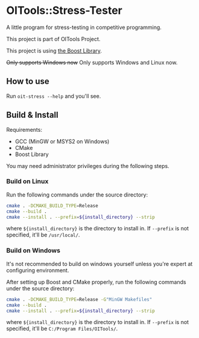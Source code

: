 # OITools::Stress-Tester

A little program for stress-testing in competitive programming.

This project is part of OITools Project.

This project is using [the Boost Library](https://www.boost.org/).

~~Only supports Windows now~~ Only supports Windows and Linux now.

## How to use

Run `oit-stress --help` and you'll see.

## Build & Install

Requirements:

* GCC (MinGW or MSYS2 on Windows)
* CMake
* Boost Library

You may need administrator privileges during the following steps.

### Build on Linux

Run the following commands under the source directory:

```bash
cmake . -DCMAKE_BUILD_TYPE=Release
cmake --build .
cmake --install . --prefix=${install_directory} --strip
```

where `${install_directory}` is the directory to install in. If `--prefix` is not specified, it'll be `/usr/local/`.

### Build on Windows

It's not recommended to build on windows yourself unless you're expert at configuring environment. 

After setting up Boost and CMake properly, run the following commands under the source directory:

```bash
cmake . -DCMAKE_BUILD_TYPE=Release -G"MinGW Makefiles"
cmake --build .
cmake --install . --prefix=${install_directory} --strip
```

where `${install_directory}` is the directory to install in. If `--prefix` is not specified, it'll be `C:/Program Files/OITools/`.
